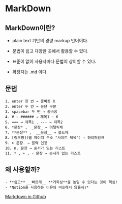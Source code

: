# MarkDown

MarkDown이란?
-------------
* plain text 기반의 경량 markup 언어이다.
- 문법이 쉽고 다양한 곳에서 활용할 수 있다.
+ 표준이 없어 사용자마다 문법이 상이할 수 있다.
* 확장자는 .md 이다.
## 문법
    1. enter 한 번 → 줄바꿈 X
    2. enter 두 번 → 문단 구분
    3. spacebar 두 번 → 줄바꿈
    4. # ~ ###### → 제목1 ~ 6
    5. === → 제목1 , --- → 제목2
    6. *문장* ,  _문장_ → 이탤릭체
    7. **문장** ,  __문장__ → 볼드체
    8. [링크명](웹 페이지 주소 "사이트 제목") → 하이퍼링크
    9. > 문장. → 블럭 인용
    10. n. 문장 → 순서가 있는 리스트
    11. * , + , - 문장 → 순서가 없는 리스트
왜 사용할까?
-------------
    - **쉽고** __빠르게__ **가독성**을 높일 수 있다는 것이 핵심!
    - *Notion을 사용하는 이유와 비슷하지 않을까?*

[Markdown in Github](https://gist.github.com/ihoneymon/652be052a0727ad59601)
